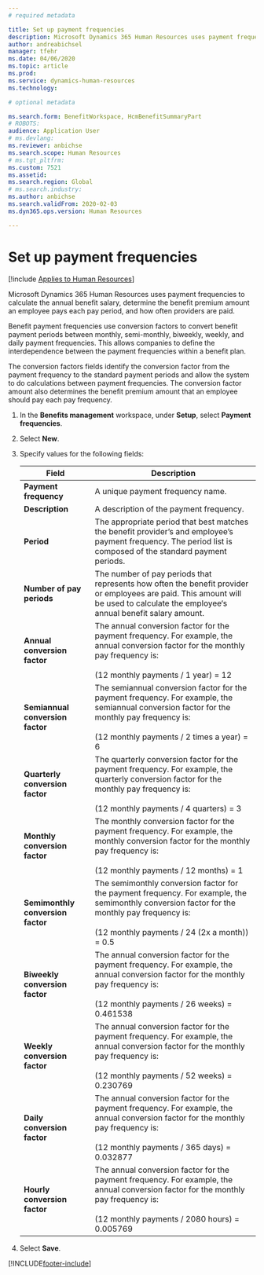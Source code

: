 ```yaml
---
# required metadata

title: Set up payment frequencies
description: Microsoft Dynamics 365 Human Resources uses payment frequencies to calculate the annual benefit salary, determine the benefit premium amount an employee pays each pay period, and how often providers are paid.
author: andreabichsel
manager: tfehr
ms.date: 04/06/2020
ms.topic: article
ms.prod: 
ms.service: dynamics-human-resources
ms.technology: 

# optional metadata

ms.search.form: BenefitWorkspace, HcmBenefitSummaryPart
# ROBOTS: 
audience: Application User
# ms.devlang: 
ms.reviewer: anbichse
ms.search.scope: Human Resources
# ms.tgt_pltfrm: 
ms.custom: 7521
ms.assetid: 
ms.search.region: Global
# ms.search.industry: 
ms.author: anbichse
ms.search.validFrom: 2020-02-03
ms.dyn365.ops.version: Human Resources

---
```


# Set up payment frequencies

[!include [Applies to Human Resources](../includes/applies-to-hr.md)]

Microsoft Dynamics 365 Human Resources uses payment frequencies to calculate the annual benefit salary, determine the benefit premium amount an employee pays each pay period, and how often providers are paid.

Benefit payment frequencies use conversion factors to convert benefit payment periods between monthly, semi-monthly, biweekly, weekly, and daily payment frequencies. This allows companies to define the interdependence between the payment frequencies within a benefit plan.

The conversion factors fields identify the conversion factor from the payment frequency to the standard payment periods and allow the system to do calculations between payment frequencies. The conversion factor amount also determines the benefit premium amount that an employee should pay each pay frequency.

1. In the **Benefits management** workspace, under **Setup**, select **Payment frequencies**.

2. Select **New**.

3. Specify values for the following fields:

   | Field | Description |
   | --- | --- |
   | **Payment frequency** | A unique payment frequency name. |
   | **Description** | A description of the payment frequency. |
   | **Period** | The appropriate period that best matches the benefit provider’s and employee’s payment frequency. The period list is composed of the standard payment periods. |
   | **Number of pay periods** | The number of pay periods that represents how often the benefit provider or employees are paid. This amount will be used to calculate the employee‘s annual benefit salary amount. |
   | **Annual conversion factor** | The annual conversion factor for the payment frequency. For example, the annual conversion factor for the monthly pay frequency is: </br></br>(12 monthly payments / 1 year) = 12 |
   | **Semiannual conversion factor** | The semiannual conversion factor for the payment frequency. For example, the semiannual conversion factor for the monthly pay frequency is: </br></br>(12 monthly payments / 2 times a year) = 6 |
   | **Quarterly conversion factor** | The quarterly conversion factor for the payment frequency. For example, the quarterly conversion factor for the monthly pay frequency is: </br></br>(12 monthly payments / 4 quarters) = 3 |
   | **Monthly conversion factor** | The monthly conversion factor for the payment frequency. For example, the monthly conversion factor for the monthly pay frequency is: </br></br>(12 monthly payments / 12 months) = 1 |
   | **Semimonthly conversion factor** | The semimonthly conversion factor for the payment frequency. For example, the semimonthly conversion factor for the monthly pay frequency is: </br></br>(12 monthly payments / 24 (2x a month)) = 0.5 | 
   | **Biweekly conversion factor** | The annual conversion factor for the payment frequency. For example, the annual conversion factor for the monthly pay frequency is: </br></br>(12 monthly payments / 26 weeks) = 0.461538 |
   | **Weekly conversion factor** | The annual conversion factor for the payment frequency. For example, the annual conversion factor for the monthly pay frequency is: </br></br>(12 monthly payments / 52 weeks) = 0.230769 |
   | **Daily conversion factor** | The annual conversion factor for the payment frequency. For example, the annual conversion factor for the monthly pay frequency is: </br></br>(12 monthly payments / 365 days) = 0.032877 |
   | **Hourly conversion factor** | The annual conversion factor for the payment frequency. For example, the annual conversion factor for the monthly pay frequency is: </br></br>(12 monthly payments / 2080 hours) = 0.005769

4. Select **Save**. 


[!INCLUDE[footer-include](../includes/footer-banner.md)]